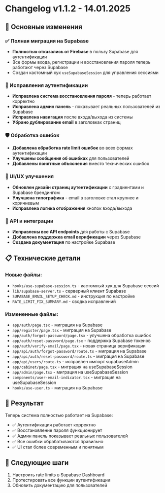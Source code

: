 # Changelog v1.1.2 - 14.01.2025

## 🚀 Основные изменения

### ✅ Полная миграция на Supabase
- **Полностью отказались от Firebase** в пользу Supabase для аутентификации
- Все формы входа, регистрации и восстановления пароля теперь работают через Supabase
- Создан кастомный хук `useSupabaseSession` для управления сессиями

### 🔧 Исправления аутентификации
- **Исправлена система восстановления пароля** - теперь работает корректно
- **Исправлена админ панель** - показывает реальных пользователей из Supabase
- **Исправлена навигация** после входа/выхода из системы
- **Убрано дублирование email** в заголовках страниц

### 🛡️ Обработка ошибок
- **Добавлена обработка rate limit ошибок** во всех формах аутентификации
- **Улучшены сообщения об ошибках** для пользователей
- **Добавлены понятные объяснения** вместо технических ошибок

### 🎨 UI/UX улучшения
- **Обновлен дизайн страниц аутентификации** с градиентами и Supabase брендингом
- **Улучшена типографика** - email в заголовке стал крупнее и коричневым
- **Исправлена логика отображения** кнопок входа/выхода

### 🔌 API и интеграции
- **Исправлены все API endpoints** для работы с Supabase
- **Добавлена поддержка email верификации** через Supabase
- **Создана документация** по настройке Supabase

## 📋 Технические детали

### Новые файлы:
- `hooks/use-supabase-session.ts` - кастомный хук для Supabase сессий
- `lib/supabase-server.ts` - серверный клиент Supabase
- `SUPABASE_EMAIL_SETUP_CHECK.md` - инструкция по настройке
- `RATE_LIMIT_FIX_SUMMARY.md` - сводка исправлений

### Измененные файлы:
- `app/auth/page.tsx` - миграция на Supabase
- `app/register/page.tsx` - миграция на Supabase
- `app/auth/forgot-password/page.tsx` - улучшена обработка ошибок
- `app/auth/reset-password/page.tsx` - поддержка Supabase токенов
- `app/auth/verify-email/page.tsx` - новая страница верификации
- `app/api/auth/forgot-password/route.ts` - миграция на Supabase
- `app/api/auth/reset-password/route.ts` - миграция на Supabase
- `app/api/users/route.ts` - исправлен импорт supabaseAdmin
- `app/cabinet/page.tsx` - миграция на useSupabaseSession
- `app/admin/page.tsx` - миграция на useSupabaseSession
- `components/user-email-indicator.tsx` - миграция на useSupabaseSession
- `hooks/use-user.ts` - миграция на Supabase

## 🎯 Результат

Теперь система полностью работает на Supabase:
- ✅ Аутентификация работает корректно
- ✅ Восстановление пароля функционирует
- ✅ Админ панель показывает реальных пользователей
- ✅ Все ошибки обрабатываются правильно
- ✅ UI стал более современным и понятным

## 🔄 Следующие шаги

1. Настроить rate limits в Supabase Dashboard
2. Протестировать все функции аутентификации
3. Обновить документацию для пользователей
